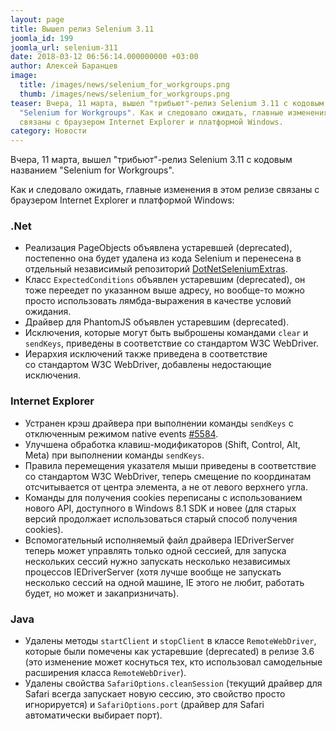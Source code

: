 ```yaml
---
layout: page
title: Вышел релиз Selenium 3.11
joomla_id: 199
joomla_url: selenium-311
date: 2018-03-12 06:56:14.000000000 +03:00
author: Алексей Баранцев
image:
  title: /images/news/selenium_for_workgroups.png
  thumb: /images/news/selenium_for_workgroups.png
teaser: Вчера, 11 марта, вышел "трибьют"-релиз Selenium 3.11 c кодовым названием
  "Selenium for Workgroups". Как и следовало ожидать, главные изменения в этом релизе
  связаны с браузером Internet Explorer и платформой Windows.
category: Новости
---
```

Вчера, 11 марта, вышел "трибьют"-релиз Selenium 3.11 c кодовым названием "Selenium for Workgroups".

Как и следовало ожидать, главные изменения в этом релизе связаны с браузером Internet Explorer и платформой Windows:

### .Net

* Реализация PageObjects объявлена устаревшей (deprecated), постепенно она будет удалена из кода Selenium и перенесена в отдельный независимый репозиторий [DotNetSeleniumExtras](https://github.com/DotNetSeleniumTools/DotNetSeleniumExtras).
* Класс `ExpectedConditions` объявлен устаревшим (deprecated), он тоже переедет по указанном выше адресу, но вообще-то можно просто использовать лямбда-выражения в качестве условий ожидания.
* Драйвер для PhantomJS объявлен устаревшим (deprecated).
* Исключения, которые могут быть выброшены командами `clear` и `sendKeys`, приведены в соответствие со стандартом W3C WebDriver.
* Иерархия исключений также приведена в соответствие со стандартом W3C WebDriver, добавлены недостающие исключения.

### Internet Explorer

* Устранен крэш драйвера при выполнении команды `sendKeys` с отключенным режимом native events [#5584](https://github.com/SeleniumHQ/selenium/issues/5584).
* Улучшена обработка клавиш-модификаторов (Shift, Control, Alt, Meta) при выполнении команды `sendKeys`.
* Правила перемещения указателя мыши приведены в соответствие со стандартом W3C WebDriver, теперь смещение по координатам отсчитывается от центра элемента, а не от левого верхнего угла.
* Команды для получения cookies переписаны с использованием нового API, доступного в Windows 8.1 SDK и новее (для старых версий продолжает использоваться старый способ получения cookies).
* Вспомогательный исполняемый файл драйвера IEDriverServer теперь может управлять только одной сессией, для запуска нескольких сессий нужно запускать несколько независимых процессов IEDriverServer (хотя лучше вообще не запускать несколько сессий на одной машине, IE этого не любит, работать будет, но может и закапризничать).

### Java

* Удалены методы `startClient` и `stopClient` в классе `RemoteWebDriver`, которые были помечены как устаревшие (deprecated) в релизе 3.6 (это изменение может коснуться тех, кто использовал самодельные расширения класса `RemoteWebDriver`).
* Удалены свойства `SafariOptions.cleanSession` (текущий драйвер для Safari всегда запускает новую сессию, это свойство просто игнорируется) и `SafariOptions.port` (драйвер для Safari автоматически выбирает порт).
